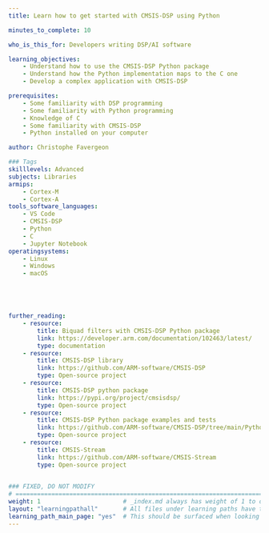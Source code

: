 ```yaml
---
title: Learn how to get started with CMSIS-DSP using Python

minutes_to_complete: 10

who_is_this_for: Developers writing DSP/AI software

learning_objectives: 
    - Understand how to use the CMSIS-DSP Python package
    - Understand how the Python implementation maps to the C one
    - Develop a complex application with CMSIS-DSP

prerequisites:
    - Some familiarity with DSP programming
    - Some familiarity with Python programming
    - Knowledge of C
    - Some familiarity with CMSIS-DSP
    - Python installed on your computer

author: Christophe Favergeon

### Tags
skilllevels: Advanced
subjects: Libraries
armips:
    - Cortex-M
    - Cortex-A
tools_software_languages:
    - VS Code
    - CMSIS-DSP
    - Python
    - C
    - Jupyter Notebook
operatingsystems:
    - Linux
    - Windows
    - macOS





further_reading:
    - resource:
        title: Biquad filters with CMSIS-DSP Python package
        link: https://developer.arm.com/documentation/102463/latest/
        type: documentation
    - resource:
        title: CMSIS-DSP library
        link: https://github.com/ARM-software/CMSIS-DSP
        type: Open-source project
    - resource:
        title: CMSIS-DSP python package
        link: https://pypi.org/project/cmsisdsp/
        type: Open-source project
    - resource:
        title: CMSIS-DSP Python package examples and tests
        link: https://github.com/ARM-software/CMSIS-DSP/tree/main/PythonWrapper/examples
        type: Open-source project
    - resource:
        title: CMSIS-Stream
        link: https://github.com/ARM-software/CMSIS-Stream
        type: Open-source project
   

### FIXED, DO NOT MODIFY
# ================================================================================
weight: 1                       # _index.md always has weight of 1 to order correctly
layout: "learningpathall"       # All files under learning paths have this same wrapper
learning_path_main_page: "yes"  # This should be surfaced when looking for related content. Only set for _index.md of learning path content.
---
```

